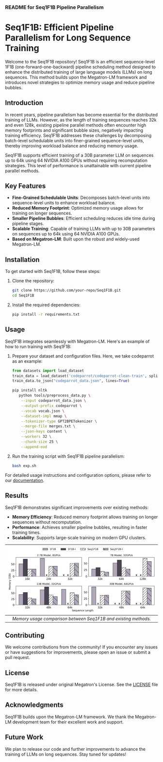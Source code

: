 ### README for Seq1F1B Pipeline Parallelism

# Seq1F1B: Efficient Pipeline Parallelism for Long Sequence Training

Welcome to the Seq1F1B repository! Seq1F1B is an efficient sequence-level 1F1B (one-forward-one-backward) pipeline scheduling method designed to enhance the distributed training of large language models (LLMs) on long sequences. This method builds upon the Megatron-LM framework and introduces novel strategies to optimize memory usage and reduce pipeline bubbles.

## Introduction

In recent years, pipeline parallelism has become essential for the distributed training of LLMs. However, as the length of training sequences reaches 32k and even 128k, existing pipeline parallel methods often encounter high memory footprints and significant bubble sizes, negatively impacting training efficiency. Seq1F1B addresses these challenges by decomposing batch-level schedulable units into finer-grained sequence-level units, thereby improving workload balance and reducing memory usage.

Seq1F1B supports efficient training of a 30B parameter LLM on sequences up to 64k using 64 NVIDIA A100 GPUs without requiring recomputation strategies. This level of performance is unattainable with current pipeline parallel methods.

## Key Features

- **Fine-Grained Schedulable Units**: Decomposes batch-level units into sequence-level units to enhance workload balance.
- **Reduced Memory Footprint**: Optimized memory usage allows for training on longer sequences.
- **Smaller Pipeline Bubbles**: Efficient scheduling reduces idle time during pipeline stages.
- **Scalable Training**: Capable of training LLMs with up to 30B parameters on sequences up to 64k using 64 NVIDIA A100 GPUs.
- **Based on Megatron-LM**: Built upon the robust and widely-used Megatron-LM.

## Installation

To get started with Seq1F1B, follow these steps:

1. Clone the repository:
   ```bash
   git clone https://github.com/your-repo/Seq1F1B.git
   cd Seq1F1B
   ```

2. Install the required dependencies:
   ```bash
   pip install -r requirements.txt
   ```

## Usage

Seq1F1B integrates seamlessly with Megatron-LM. Here's an example of how to run training with Seq1F1B:

1. Prepare your dataset and configuration files. Here, we take codeparrot as an example:
   ```python
   from datasets import load_dataset
   train_data = load_dataset('codeparrot/codeparrot-clean-train', split='train')
   train_data.to_json("codeparrot_data.json", lines=True)  
   ```
   ```bash
   pip install nltk
      python tools/preprocess_data.py \
       --input codeparrot_data.json \
       --output-prefix codeparrot \
       --vocab vocab.json \
       --dataset-impl mmap \
       --tokenizer-type GPT2BPETokenizer \
       --merge-file merges.txt \
       --json-keys content \
       --workers 32 \
       --chunk-size 25 \
       --append-eod
   ```

2. Run the training script with Seq1F1B pipeline parallelism:
   ```bash
   bash exp.sh 
   ```

For detailed usage instructions and configuration options, please refer to our [documentation](docs/README.md).

## Results

Seq1F1B demonstrates significant improvements over existing methods:

- **Memory Efficiency**: Reduced memory footprint allows training on longer sequences without recomputation.
- **Performance**: Achieves smaller pipeline bubbles, resulting in faster training times.
- **Scalability**: Supports large-scale training on modern GPU clusters.

| ![mem.png](./picture/seq1f1b_memory.png) |
|:--:|
| *Memory usage comparison between Seq1F1B and existing methods.* |

## Contributing

We welcome contributions from the community! If you encounter any issues or have suggestions for improvements, please open an issue or submit a pull request.

## License

Seq1F1B is released under original
Megatron's License. See the [LICENSE](LICENSE) file for more details.

## Acknowledgments

Seq1F1B builds upon the Megatron-LM framework. We thank the Megatron-LM development team for their excellent work and support.

## Future Work

We plan to release our code and further improvements to advance the training of LLMs on long sequences. Stay tuned for updates!